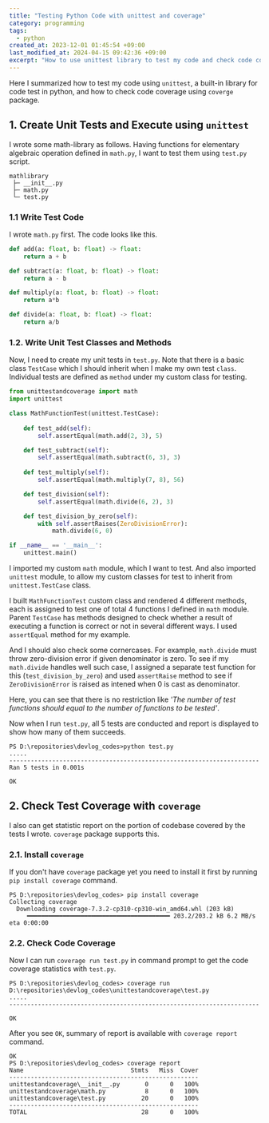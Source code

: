 ```yaml
---
title: "Testing Python Code with unittest and coverage"
category: programming
tags:
  - python
created_at: 2023-12-01 01:45:54 +09:00
last_modified_at: 2024-04-15 09:42:36 +09:00
excerpt: "How to use unittest library to test my code and check code coverage using coverage library."
---
```


Here I summarized how to test my code using `unittest`, a built-in library for code test in python, and how to check code coverage using `coverge` package.


## 1. Create Unit Tests and Execute using `unittest`

I wrote some math-library as follows.  Having functions for elementary algebraic operation defined in `math.py`, I want to test them using `test.py` script.

```
mathlibrary
 ├─ __init__.py
 ├─ math.py
 └─ test.py
```

### 1.1 Write Test Code

I wrote `math.py` first.  The code looks like this.

```python
def add(a: float, b: float) -> float:
    return a + b

def subtract(a: float, b: float) -> float:
    return a - b

def multiply(a: float, b: float) -> float:
    return a*b

def divide(a: float, b: float) -> float:
    return a/b
```

### 1.2. Write Unit Test Classes and Methods 

Now, I need to create my unit tests in `test.py`.  Note that there is a basic class `TestCase` which I should inherit when I make my own test `class`.  Individual tests are defined as `method` under my custom class for testing.

```python
from unittestandcoverage import math
import unittest

class MathFunctionTest(unittest.TestCase):
    
    def test_add(self):
        self.assertEqual(math.add(2, 3), 5)

    def test_subtract(self):
        self.assertEqual(math.subtract(6, 3), 3)
    
    def test_multiply(self):
        self.assertEqual(math.multiply(7, 8), 56)

    def test_division(self):
        self.assertEqual(math.divide(6, 2), 3)

    def test_division_by_zero(self):
        with self.assertRaises(ZeroDivisionError):
            math.divide(6, 0)

if __name__ == '__main__':
    unittest.main()
```

I imported my custom `math` module, which I want to test.  And also imported `unittest` module, to allow my custom classes for test to inherit from `unittest.TestCase` class.

I built `MathFunctionTest` custom class and rendered 4 different methods, each is assigned to test one of total 4 functions I defined in `math` module.  Parent `TestCase` has methods designed to check whether a result of executing a function is correct or not in several different ways.  I used `assertEqual` method for my example.

And I should also check some cornercases.  For example, `math.divide` must throw zero-division error if given denominator is zero.  To see if my `math.divide` handles well such case, I assigned a separate test function for this (`test_division_by_zero`) and used `assertRaise` method to see if `ZeroDivisionError` is raised as intened when 0 is cast as denominator.

Here, you can see that there is no restriction like *'The number of test functions should equal to the number of functions to be tested'*.

Now when I run `test.py`, all 5 tests are conducted and report is displayed to show how many of them succeeds.

```
PS D:\repositories\devlog_codes>python test.py
.....
----------------------------------------------------------------------
Ran 5 tests in 0.001s

OK
```

## 2. Check Test Coverage with `coverage`

I also can get statistic report on the portion of codebase covered by the tests I wrote.  `coverage` package supports this.

### 2.1. Install `coverage`

If you don't have `coverage` package yet you need to install it first by running `pip install coverage` command.

```
PS D:\repositories\devlog_codes> pip install coverage
Collecting coverage
  Downloading coverage-7.3.2-cp310-cp310-win_amd64.whl (203 kB)
     ━━━━━━━━━━━━━━━━━━━━━━━━━━━━━━━━━━━━━━━━ 203.2/203.2 kB 6.2 MB/s eta 0:00:00
```

### 2.2. Check Code Coverage

Now I can run `coverage run test.py` in command prompt to get the code coverage statistics with `test.py`.

```
PS D:\repositories\devlog_codes> coverage run D:\repositories\devlog_codes\unittestandcoverage\test.py
.....
----------------------------------------------------------------------

OK
```

After you see `OK`, summary of report is available with `coverage report` command.

```
OK
PS D:\repositories\devlog_codes> coverage report
Name                              Stmts   Miss  Cover
-----------------------------------------------------
unittestandcoverage\__init__.py       0      0   100%
unittestandcoverage\math.py           8      0   100%
unittestandcoverage\test.py          20      0   100%
-----------------------------------------------------
TOTAL                                28      0   100%
```
